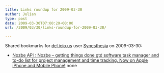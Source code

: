 ```yaml
---
title: Links roundup for 2009-03-30
author: Julian
type: post
date: 2009-03-30T07:00:20+00:00
url: /2009/03/30/links-roundup-for-2009-03-30/

---
```

Shared bookmarks for [del.icio.us][1] user [Synesthesia][2] on 2009-03-30:

  * [Nozbe API : Nozbe &#8211; getting things done gtd software task manager and to-do list for project management and time tracking. Now on Apple iPhone and Mobile Phone!][3] 
    none</li> </ul>

 [1]: https://del.icio.us/
 [2]: https://del.icio.us/synesthesia
 [3]: https://www.nozbe.com/gtd/api